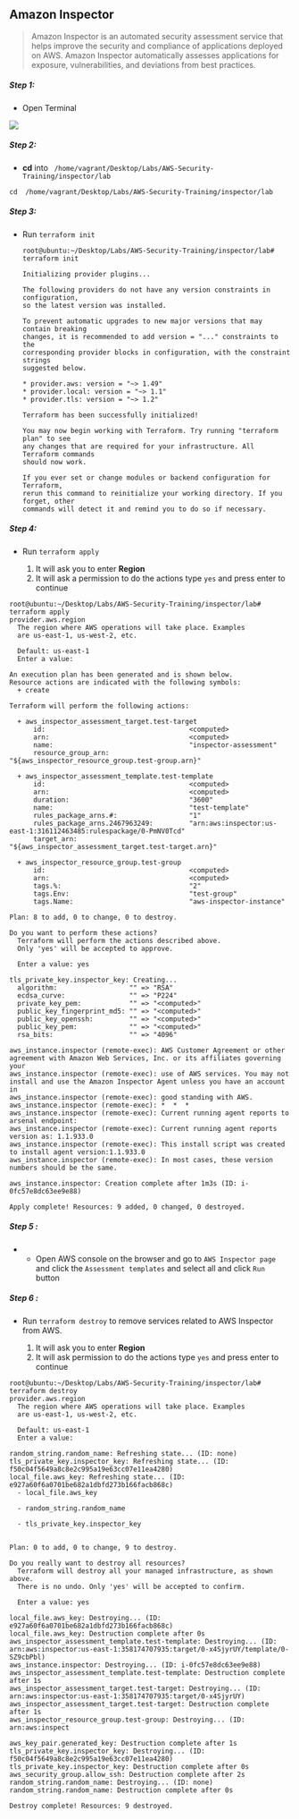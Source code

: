 ## Amazon Inspector

>Amazon Inspector is an automated security assessment 
service that helps improve the security and compliance of 
applications deployed on AWS. Amazon Inspector automatically 
assesses applications for exposure, vulnerabilities, 
and deviations from best practices.


##### Step 1:

* Open Terminal

![](img/terminal.png)

##### Step 2:

*  **cd** into  ` /home/vagrant/Desktop/Labs/AWS-Security-Training/inspector/lab`

```commandline
cd  /home/vagrant/Desktop/Labs/AWS-Security-Training/inspector/lab
```
##### Step 3:

* Run `terraform init`

    ```commandline
    root@ubuntu:~/Desktop/Labs/AWS-Security-Training/inspector/lab# terraform init
    
    Initializing provider plugins...
    
    The following providers do not have any version constraints in configuration,
    so the latest version was installed.
    
    To prevent automatic upgrades to new major versions that may contain breaking
    changes, it is recommended to add version = "..." constraints to the
    corresponding provider blocks in configuration, with the constraint strings
    suggested below.
    
    * provider.aws: version = "~> 1.49"
    * provider.local: version = "~> 1.1"
    * provider.tls: version = "~> 1.2"
    
    Terraform has been successfully initialized!
    
    You may now begin working with Terraform. Try running "terraform plan" to see
    any changes that are required for your infrastructure. All Terraform commands
    should now work.
    
    If you ever set or change modules or backend configuration for Terraform,
    rerun this command to reinitialize your working directory. If you forget, other
    commands will detect it and remind you to do so if necessary.
    
    ```


##### Step 4:

* Run `terraform apply`
    
    1. It will ask you to enter **Region**
    2. It will ask a permission to do the actions type `yes` and press enter to continue
    

```commandline
root@ubuntu:~/Desktop/Labs/AWS-Security-Training/inspector/lab# terraform apply
provider.aws.region
  The region where AWS operations will take place. Examples
  are us-east-1, us-west-2, etc.

  Default: us-east-1
  Enter a value: 
  
An execution plan has been generated and is shown below.
Resource actions are indicated with the following symbols:
  + create

Terraform will perform the following actions:

  + aws_inspector_assessment_target.test-target
      id:                                    <computed>
      arn:                                   <computed>
      name:                                  "inspector-assessment"
      resource_group_arn:                    "${aws_inspector_resource_group.test-group.arn}"

  + aws_inspector_assessment_template.test-template
      id:                                    <computed>
      arn:                                   <computed>
      duration:                              "3600"
      name:                                  "test-template"
      rules_package_arns.#:                  "1"
      rules_package_arns.2467963249:         "arn:aws:inspector:us-east-1:316112463485:rulespackage/0-PmNV0Tcd"
      target_arn:                            "${aws_inspector_assessment_target.test-target.arn}"

  + aws_inspector_resource_group.test-group
      id:                                    <computed>
      arn:                                   <computed>
      tags.%:                                "2"
      tags.Env:                              "test-group"
      tags.Name:                             "aws-inspector-instance"

Plan: 8 to add, 0 to change, 0 to destroy.

Do you want to perform these actions?
  Terraform will perform the actions described above.
  Only 'yes' will be accepted to approve.

  Enter a value: yes

tls_private_key.inspector_key: Creating...
  algorithm:                  "" => "RSA"
  ecdsa_curve:                "" => "P224"
  private_key_pem:            "" => "<computed>"
  public_key_fingerprint_md5: "" => "<computed>"
  public_key_openssh:         "" => "<computed>"
  public_key_pem:             "" => "<computed>"
  rsa_bits:                   "" => "4096"

aws_instance.inspector (remote-exec): AWS Customer Agreement or other agreement with Amazon Web Services, Inc. or its affiliates governing your
aws_instance.inspector (remote-exec): use of AWS services. You may not install and use the Amazon Inspector Agent unless you have an account in
aws_instance.inspector (remote-exec): good standing with AWS.
aws_instance.inspector (remote-exec): *  *  *
aws_instance.inspector (remote-exec): Current running agent reports to arsenal endpoint:
aws_instance.inspector (remote-exec): Current running agent reports version as: 1.1.933.0
aws_instance.inspector (remote-exec): This install script was created to install agent version:1.1.933.0
aws_instance.inspector (remote-exec): In most cases, these version numbers should be the same.

aws_instance.inspector: Creation complete after 1m3s (ID: i-0fc57e8dc63ee9e88)

Apply complete! Resources: 9 added, 0 changed, 0 destroyed.

```

##### Step 5 :

* * Open AWS console on the browser and go to `AWS Inspector page` and click the `Assessment templates` and select all and click `Run` button

##### Step 6 :
 
 * Run `terraform destroy` to remove services related to AWS Inspector from AWS.
 
    1. It will ask you to enter **Region**
    2. It will ask permission to do the actions type `yes` and press enter to continue 


```commandline
root@ubuntu:~/Desktop/Labs/AWS-Security-Training/inspector/lab# terraform destroy
provider.aws.region
  The region where AWS operations will take place. Examples
  are us-east-1, us-west-2, etc.

  Default: us-east-1
  Enter a value: 

random_string.random_name: Refreshing state... (ID: none)
tls_private_key.inspector_key: Refreshing state... (ID: f50c04f5649a8c8e2c995a19e63cc07e11ea4280)
local_file.aws_key: Refreshing state... (ID: e927a60f6a0701be682a1dbfd273b166facb868c)
  - local_file.aws_key

  - random_string.random_name

  - tls_private_key.inspector_key


Plan: 0 to add, 0 to change, 9 to destroy.

Do you really want to destroy all resources?
  Terraform will destroy all your managed infrastructure, as shown above.
  There is no undo. Only 'yes' will be accepted to confirm.

  Enter a value: yes

local_file.aws_key: Destroying... (ID: e927a60f6a0701be682a1dbfd273b166facb868c)
local_file.aws_key: Destruction complete after 0s
aws_inspector_assessment_template.test-template: Destroying... (ID: arn:aws:inspector:us-east-1:358174707935:target/0-x4SjyrUY/template/0-SZ9cbPbl)
aws_instance.inspector: Destroying... (ID: i-0fc57e8dc63ee9e88)
aws_inspector_assessment_template.test-template: Destruction complete after 1s
aws_inspector_assessment_target.test-target: Destroying... (ID: arn:aws:inspector:us-east-1:358174707935:target/0-x4SjyrUY)
aws_inspector_assessment_target.test-target: Destruction complete after 1s
aws_inspector_resource_group.test-group: Destroying... (ID: arn:aws:inspect

aws_key_pair.generated_key: Destruction complete after 1s
tls_private_key.inspector_key: Destroying... (ID: f50c04f5649a8c8e2c995a19e63cc07e11ea4280)
tls_private_key.inspector_key: Destruction complete after 0s
aws_security_group.allow_ssh: Destruction complete after 2s
random_string.random_name: Destroying... (ID: none)
random_string.random_name: Destruction complete after 0s

Destroy complete! Resources: 9 destroyed.


```
